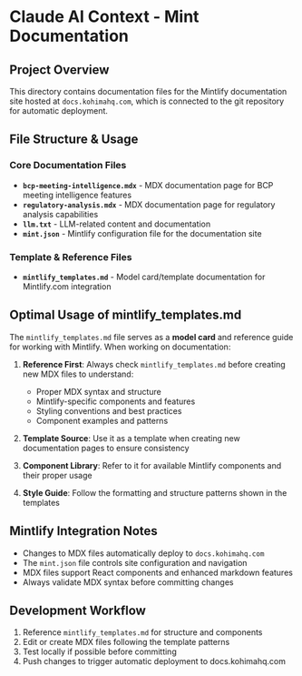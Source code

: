 # Claude AI Context - Mint Documentation

## Project Overview

This directory contains documentation files for the Mintlify documentation site hosted at `docs.kohimahq.com`, which is connected to the git repository for automatic deployment.

## File Structure & Usage

### Core Documentation Files
- **`bcp-meeting-intelligence.mdx`** - MDX documentation page for BCP meeting intelligence features
- **`regulatory-analysis.mdx`** - MDX documentation page for regulatory analysis capabilities  
- **`llm.txt`** - LLM-related content and documentation
- **`mint.json`** - Mintlify configuration file for the documentation site

### Template & Reference Files
- **`mintlify_templates.md`** - Model card/template documentation for Mintlify.com integration

## Optimal Usage of mintlify_templates.md

The `mintlify_templates.md` file serves as a **model card** and reference guide for working with Mintlify. When working on documentation:

1. **Reference First**: Always check `mintlify_templates.md` before creating new MDX files to understand:
   - Proper MDX syntax and structure
   - Mintlify-specific components and features
   - Styling conventions and best practices
   - Component examples and patterns

2. **Template Source**: Use it as a template when creating new documentation pages to ensure consistency

3. **Component Library**: Refer to it for available Mintlify components and their proper usage

4. **Style Guide**: Follow the formatting and structure patterns shown in the templates

## Mintlify Integration Notes

- Changes to MDX files automatically deploy to `docs.kohimahq.com`
- The `mint.json` file controls site configuration and navigation
- MDX files support React components and enhanced markdown features
- Always validate MDX syntax before committing changes

## Development Workflow

1. Reference `mintlify_templates.md` for structure and components
2. Edit or create MDX files following the template patterns
3. Test locally if possible before committing
4. Push changes to trigger automatic deployment to docs.kohimahq.com
